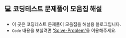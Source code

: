 ## 💻 코딩테스트 문제풀이 모음집 해설
+ 이 곳은 코딩테스트 문제풀이 모음집을 해설용 블로그입니다.
+ ``` Code ``` 내용을 보실려면 ['Solve-Problem'](https://github.com/Wisesaturn/Solve-Problem, "재한쓰의 코딩테스트 문제풀이 모음집")을 이용해주세요.
